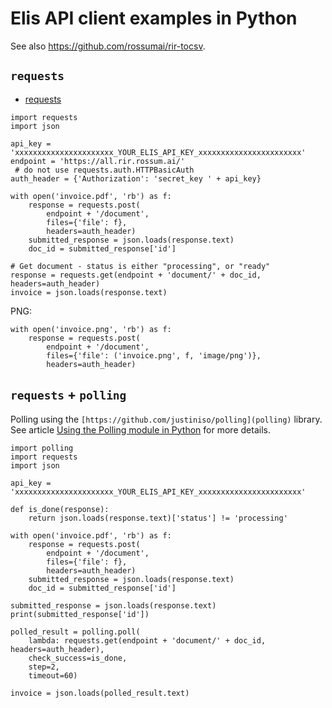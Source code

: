 # Elis API client examples in Python

See also https://github.com/rossumai/rir-tocsv.

## `requests`

- [requests](http://docs.python-requests.org/en/master/)

```
import requests
import json

api_key = 'xxxxxxxxxxxxxxxxxxxxxx_YOUR_ELIS_API_KEY_xxxxxxxxxxxxxxxxxxxxxxx'
endpoint = 'https://all.rir.rossum.ai/'
 # do not use requests.auth.HTTPBasicAuth
auth_header = {'Authorization': 'secret_key ' + api_key}

with open('invoice.pdf', 'rb') as f:
    response = requests.post(
        endpoint + '/document',
        files={'file': f},
        headers=auth_header)
    submitted_response = json.loads(response.text)
    doc_id = submitted_response['id']

# Get document - status is either "processing", or "ready"
response = requests.get(endpoint + 'document/' + doc_id, headers=auth_header)
invoice = json.loads(response.text)
```

PNG:

```
with open('invoice.png', 'rb') as f:
    response = requests.post(
        endpoint + '/document',
        files={'file': ('invoice.png', f, 'image/png')},
        headers=auth_header)
```

## `requests` + `polling`

Polling using the `[https://github.com/justiniso/polling](polling)` library. See
article [Using the Polling module in Python](https://medium.com/@justiniso/using-the-polling-module-in-python-87052d7da4d9) for more details.

```
import polling
import requests
import json

api_key = 'xxxxxxxxxxxxxxxxxxxxxx_YOUR_ELIS_API_KEY_xxxxxxxxxxxxxxxxxxxxxxx'

def is_done(response):
    return json.loads(response.text)['status'] != 'processing'

with open('invoice.pdf', 'rb') as f:
    response = requests.post(
        endpoint + '/document',
        files={'file': f},
        headers=auth_header)
    submitted_response = json.loads(response.text)
    doc_id = submitted_response['id']

submitted_response = json.loads(response.text)
print(submitted_response['id'])

polled_result = polling.poll(
    lambda: requests.get(endpoint + 'document/' + doc_id, headers=auth_header),
    check_success=is_done,
    step=2,
    timeout=60)

invoice = json.loads(polled_result.text)
```
